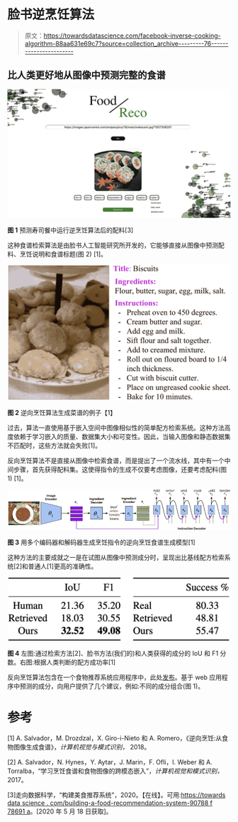 # 脸书逆烹饪算法

> 原文：<https://towardsdatascience.com/facebook-inverse-cooking-algorithm-88aa631e69c7?source=collection_archive---------76----------------------->

## 比人类更好地从图像中预测完整的食谱

![](img/93f102a8defdb9f5dd2e7662a5a702f3.png)

**图 1** 预测寿司餐中运行逆烹饪算法后的配料[3]

这种食谱检索算法是由脸书人工智能研究所开发的，它能够直接从图像中预测配料、烹饪说明和食谱标题(图 2) [1]。

![](img/ec34f35cde2506d4686956e210463993.png)

**图 2** 逆向烹饪算法生成菜谱的例子【1】

过去，算法一直使用基于嵌入空间中图像相似性的简单配方检索系统。这种方法高度依赖于学习嵌入的质量、数据集大小和可变性。因此，当输入图像和静态数据集不匹配时，这些方法就会失败[1]。

反向烹饪算法不是直接从图像中检索食谱，而是提出了一个流水线，其中有一个中间步骤，首先获得配料集。这使得指令的生成不仅要考虑图像，还要考虑配料(图 1) [1]。

![](img/aa53110323d89372078a60e852a2a924.png)

**图 3** 用多个编码器和解码器生成烹饪指令的逆向烹饪食谱生成模型[1]

这种方法的主要成就之一是在试图从图像中预测成分时，呈现出比基线配方检索系统[2]和普通人[1]更高的准确性。

![](img/ba56e70ae42d2f1d192ca7d3e93cbf87.png)

**图 4** 左图:通过检索方法[2]、脸书方法(我们的)和人类获得的成分的 IoU 和 F1 分数。右图:根据人类判断的配方成功率[1]

反向烹饪算法包含在一个食物推荐系统应用程序中，此处[发布](/building-a-food-recommendation-system-90788f78691a)。基于 web 应用程序中预测的成分，向用户提供了几个建议，例如:不同的成分组合(图 1)。

# 参考

[1] A. Salvador，M. Drozdzal，X. Giro-i-Nieto 和 A. Romero，《逆向烹饪:从食物图像生成食谱》，*计算机视觉与模式识别，* 2018。

[2] A. Salvador，N. Hynes，Y. Aytar，J. Marin，F. Ofli，I. Weber 和 A. Torralba，“学习烹饪食谱和食物图像的跨模态嵌入”，*计算机视觉和模式识别，* 2017。

[3]走向数据科学，“构建美食推荐系统”，2020。【在线】。可用:[https://towards data science . com/building-a-food-recommendation-system-90788 f 78691 a](/building-a-food-recommendation-system-90788f78691a)。[2020 年 5 月 18 日获取]。